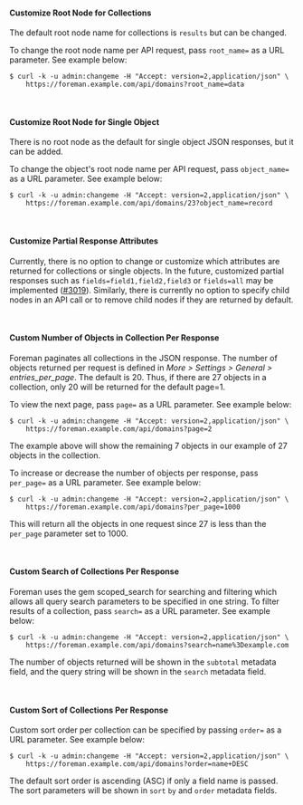 
#### Customize Root Node for Collections

The default root node name for collections is `results` but can be changed.

To change the root node name per API request, pass `root_name=` as a URL parameter. See example below:

    $ curl -k -u admin:changeme -H "Accept: version=2,application/json" \
        https://foreman.example.com/api/domains?root_name=data

&nbsp;

#### Customize Root Node for Single Object

There is no root node as the default for single object JSON responses, but it can be added.

To change the object's root node name per API request, pass `object_name=` as a URL parameter. See example below:

    $ curl -k -u admin:changeme -H "Accept: version=2,application/json" \
        https://foreman.example.com/api/domains/23?object_name=record

&nbsp;

#### Customize Partial Response Attributes

Currently, there is no option to change or customize which attributes are returned for collections or single objects. In the future, customized partial responses such as `fields=field1,field2,field3` or `fields=all` may be implemented ([#3019](http://projects.theforeman.org/issues/3019)). Similarly, there is currently no option to specify child nodes in an API call or to remove child nodes if they are returned by default.

&nbsp;

#### Custom Number of Objects in Collection Per Response

Foreman paginates all collections in the JSON response. The number of objects returned per request is defined in *More > Settings > General > entries_per_page*.  The default is 20.  Thus, if there are 27 objects in a collection, only 20 will be returned for the default page=1.

To view the next page, pass `page=` as a URL parameter. See example below:

    $ curl -k -u admin:changeme -H "Accept: version=2,application/json" \
        https://foreman.example.com/api/domains?page=2

The example above will show the remaining 7 objects in our example of 27 objects in the collection.

To increase or decrease the number of objects per response, pass `per_page=` as a URL parameter. See example below:

    $ curl -k -u admin:changeme -H "Accept: version=2,application/json" \
        https://foreman.example.com/api/domains?per_page=1000

This will return all the objects in one request since 27 is less than the `per_page` parameter set to 1000.

&nbsp;

#### Custom Search of Collections Per Response

Foreman uses the gem scoped_search for searching and filtering which allows all query search parameters to be specified in one string.  To filter results of a collection, pass `search=` as a URL parameter. See example below:

    $ curl -k -u admin:changeme -H "Accept: version=2,application/json" \
        https://foreman.example.com/api/domains?search=name%3Dexample.com

The number of objects returned will be shown in the `subtotal` metadata field, and the query string will be shown in the `search` metadata field.

&nbsp;

#### Custom Sort of Collections Per Response

Custom sort order per collection can be specified by passing `order=` as a URL parameter. See example below:

    $ curl -k -u admin:changeme -H "Accept: version=2,application/json" \
        https://foreman.example.com/api/domains?order=name+DESC

The default sort order is ascending (ASC) if only a field name is passed.  The sort parameters will be shown in `sort` `by` and `order` metadata fields.
